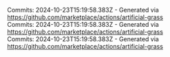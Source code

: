 Commits: 2024-10-23T15:19:58.383Z - Generated via https://github.com/marketplace/actions/artificial-grass
<br>
Commits: 2024-10-23T15:19:58.383Z - Generated via https://github.com/marketplace/actions/artificial-grass
<br>
Commits: 2024-10-23T15:19:58.383Z - Generated via https://github.com/marketplace/actions/artificial-grass
<br>
